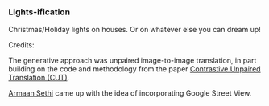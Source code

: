 ### Lights-ification
Christmas/Holiday lights on houses. Or on whatever else you can dream up!


Credits: 

The generative approach was unpaired image-to-image translation, in part building on the code and methodology from the paper [Contrastive Unpaired Translation (CUT)](https://arxiv.org/pdf/2007.15651.pdf).

[Armaan Sethi](https://twitter.com/armaan__sethi) came up with the idea of incorporating Google Street View.
